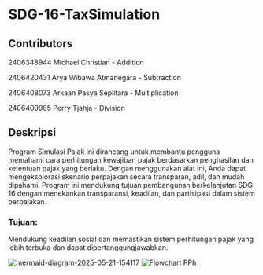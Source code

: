 # SDG-16-TaxSimulation
## Contributors

2406348944 Michael Christian - Addition

2406420431 Arya Wibawa Atmanegara - Subtraction

2406408073 Arkaan Pasya Seplitara - Multiplication

2406409965 Perry Tjahja - Division
## Deskripsi
Program Simulasi Pajak ini dirancang untuk membantu pengguna memahami cara perhitungan kewajiban pajak berdasarkan penghasilan dan ketentuan pajak yang berlaku. Dengan menggunakan alat ini, Anda dapat mengeksplorasi skenario perpajakan secara transparan, adil, dan mudah dipahami. Program ini mendukung tujuan pembangunan berkelanjutan SDG 16 dengan menekankan transparansi, keadilan, dan partisipasi dalam sistem perpajakan.

### Tujuan:

Mendukung keadilan sosial dan memastikan sistem perhitungan pajak yang lebih terbuka dan dapat dipertanggungjawabkan.

![mermaid-diagram-2025-05-21-154117](https://hackmd.io/_uploads/BJRi4Gibeg.png)
![Flowchart PPh](https://github.com/user-attachments/assets/a238aee0-bad5-4d53-8201-800c607ebcd9)
